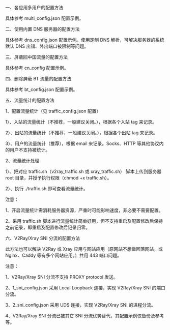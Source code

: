 一、各应用多用户的配置方法

具体参考 multi_config.json 配置示例。

二、使用内置 DNS 服务器的配置方法

具体参考 dns_config.json 配置示例。使用定制 DNS 解析，可解决服务器的系统默认 DNS 出错、外出端口被限制等问题。

三、屏蔽回中国流量的配置方法

具体参考 cn_config 配置示例。

四、删除屏蔽 BT 流量的配置方法

具体参考 bt_config.json 配置示例。

五、流量统计的配置方法

1、配置流量统计（见 traffic_config.json 配置）

1）、入站的流量统计（不推荐，一般建议关闭。），根据各个入站 tag 来记录。

2）、出站的流量统计（不推荐，一般建议关闭。），根据各个出站 tag 来记录。

3）、用户的流量统计（推荐），根据 email 来记录。Socks、HTTP 等其他协议内的用户不支持被统计。

2、流量统计处理

1）、把对应 traffic.sh（v2ray_traffic.sh 或 xray_traffic.sh） 脚本上传到服务器 root 目录，并授予执行权限（chmod +x traffic.sh）。

2）、执行 ./traffic.sh 即可查看流量统计。

注意：

1、开启流量统计需消耗服务器资源，严重时可能影响速度，非必要不需要配置。

2、采用 traffic.sh 脚本进行流量统计简单好用，但不支持重启及配置修改后保持之前记录，即重启及配置修改后记录归零。

六、V2Ray/Xray SNI 分流的配置方法

此方法也可以解决 V2Ray 或 Xray 应用与网站应用（原网站不想做回落网站，或 Nginx、Caddy 等有多个网站应用。）共用 443 端口问题。

注意：

1、V2Ray/Xray SNI 分流不支持 PROXY protocol 发送。

2、1_sni_config.json 采用 Local Loopback 连接，实现 V2Ray/Xray SNI 的端口分流。

3、2_sni_config.json 采用 UDS 连接，实现 V2Ray/Xray SNI 的进程分流。

4、V2Ray/Xray SNI 分流已被其它 SNI 分流优势替代，其配置示例仅备份及参考等。

